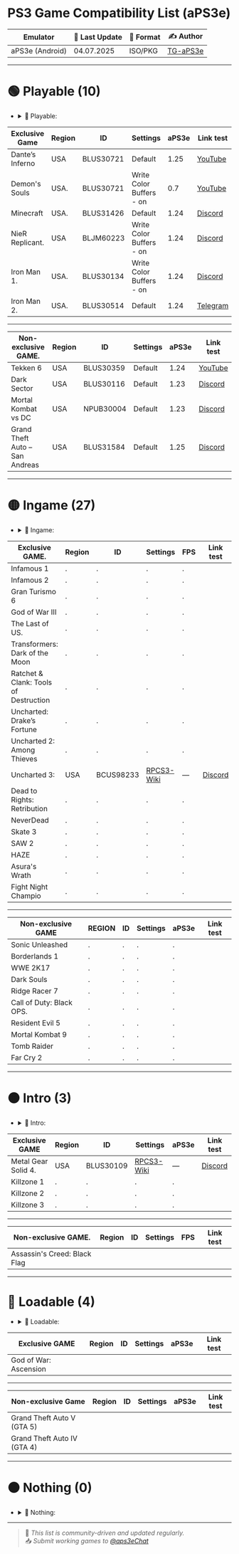 # PS3 Game Compatibility List (aPS3e)

|    Emulator       | 📆 Last Update | 📌 Format        | ✍️ Author |
|-------------------|----------------|------------------|-----------|
| aPS3e (Android)   | 04.07.2025     | ISO/PKG          | [TG-aPS3e](https://t.me/aps3e) |

---

# 🟢 Playable (10) 
- <details> <summary>📜 Playable:</summary>
    Games that can be completed with playable performance and no game-breaking glitches`
|     Exclusive Game          | Region | ID        | Settings | aPS3e | Link test |
|-----------------------------|--------|-----------|----------|-------|-----------|
| Dante’s Inferno             | USA    | BLUS30721 | Default  | 1.25  | [YouTube](https://youtu.be/VuOq6x7rTpA?si=FKHJ2PKbtVZjj9dg)| 
| Demon's Souls               | USA.   | BLUS30721 | Write Color Buffers - on    | 0.7 | [YouTube](https://youtu.be/Tyel9zFYpGw?si=wcvwLFDWlL223dWs) |
| Minecraft                   | USA.   | BLUS31426 | Default  | 1.24  | [Discord](https://discord.com/channels/1341258622348431400/1343170862374977567/1389226225146531901) |
| NieR Replicant.             | USA    | BLJM60223 | Write Color Buffers - on | 1.24 | [Discord](https://discord.com/channels/1341258622348431400/1343170862374977567/1388488544992891001) |
| Iron Man 1.                 | USA.   | BLUS30134 | Write Color Buffers - on | 1.24 | [Discord](https://discord.com/channels/1341258622348431400/1343170862374977567/1387876907231740116) |
| Iron Man 2.                 | USA.   | BLUS30514 | Default  | 1.24 | [Telegram](https://t.me/aps3eChat/16440) |
---                                                              
|Non-exclusive GAME.          | Region | ID        | Settings | aPS3e | Link test |
|-----------------------------|--------|-----------|----------|-------|-----------|
| Tekken 6                    | USA    | BLUS30359 | Default  | 1.24  | [YouTube](https://youtu.be/r07fcpV_Hxw?si=_SiANX4xswMlVSoE) 
| Dark Sector                 | USA    | BLUS30116 | Default  | 1.23  | [Discord](https://discord.com/channels/1341258622348431400/1343170862374977567/1385336940626186241) 
| Mortal Kombat vs DC         | USA    | NPUB30004 | Default  | 1.23  | [Discord](https://discord.com/channels/1341258622348431400/1343170862374977567/1385093876716671099) 
| Grand Theft Auto – San Andreas |USA| BLUS31584 | Default | 1.25 | [Discord](https://discord.com/channels/1341258622348431400/1343170862374977567/1390403520376868944) 

---

# 🟡 Ingame (27)
- <details> <summary>📜 Ingame:</summary>
   Games that run but have serious glitches, performance issues, or can’t be finished
|Exclusive GAME.              | Region | ID        | Settings | FPS   | Link test |
|-----------------------------|--------|-----------|----------|-----|-----------|
| Infamous 1                  |.       |.          |.         |.    |
| Infamous 2                  |.       |.          |.         |.    |
| Gran Turismo 6              |.       |.          |.         |.    |
| God of War III              |.       |.          |.         |.    |
| The Last of US.             |.       |.          |.         |.    |
| Transformers: Dark of the Moon |.    |.          |.         |.    |
| Ratchet & Clank: Tools of Destruction|.          |.   |.         |.    |
| Uncharted: Drake’s Fortune  |.       |.          |.         |.    |    
| Uncharted 2: Among Thieves  |.       |.          |.            |.    |
| Uncharted 3:                | USA    | BCUS98233 | [RPCS3-Wiki](https://wiki.rpcs3.net/index.php?title=Uncharted_3%3A_Drake%27s_Deception)   | —    | [Discord](https://discord.com/channels/1341258622348431400/1342235536550526986/1390279046415253554) 
| Dead to Rights: Retribution |.       |.   |.         |.    |
| NeverDead                   |.       |.   |.         |.    |
| Skate 3                     |.       |.   |.         |.    |
| SAW 2                       |.       |.   |.         |.    |
| HAZE                        |.       |.   |.         |.    |
| Asura's Wrath               |.       |.   |.         |.    |
| Fight Night Champio         |.       |.   |.         |.    |

---

|   Non-exclusive GAME        | REGION | ID | Settings | aPS3e | Link test |
|-----------------------------|--------|----|----------|-------|-----------|
| Sonic Unleashed             |.       |.   |.         |.    |
| Borderlands 1               |.       |.   |.         |.    |
| WWE 2K17                    |.       |.   |.         |.    |
| Dark Souls                  |.       |.   |.         |.    |
| Ridge Racer 7               |.       |.   |.         |.    |
| Call of Duty: Black OPS.    |.       |.   |.         |.    |
| Resident Evil 5             |.       |.   |.         |.    |
| Mortal Kombat 9             |.       |.   |.         |.    |
| Tomb Raider                 |.       |.   |.         |.    |
| Far Cry 2                   |.       |.   |.         |.    |

---

# 🟠 Intro (3)
- <details> <summary>📜 Intro:</summary>
  Games that show menus or intro scenes but don’t progress further`
|    Exclusive GAME           | Region | ID        | Settings | aPS3e | Link test   |
|-----------------------------|--------|-----------|----------|-------|-------------|
| Metal Gear Solid 4.         | USA    | BLUS30109 | [RPCS3-Wiki](https://wiki.rpcs3.net/index.php?title=Uncharted_3%3A_Drake%27s_Deception) | — | [Discord](https://discord.com/channels/1341258622348431400/1342235536550526986/1390109393646911498) 
| Killzone 1                  |.       |.          |.         |.    |
| Killzone 2                  |.       |.          |.         |.    |               
| Killzone 3                  |.       |.          |.         |.    |

---

|    Non-exclusive GAME.      | Region | ID | Settings | FPS | Link test |
|-----------------------------|--------|----|----------|-----|-----------|
| Assassin's Creed: Black Flag|        |    |          |     |           |

---

# 🔴 Loadable (4)
- <details> <summary>📜 Loadable:</summary>
  Games that display a black screen with a framerate counter`
|    Exclusive GAME           | Region | ID | Settings | aPS3e | Link test |
|-----------------------------|--------|----|----------|-------|-----------|
| God of War: Ascension       |        |    |          |       |           |
---
|    Non-exclusive Game       | Region | ID | Settings | aPS3e | Link test |
|-----------------------------|--------|----|----------|-------|-----------|
| Grand Theft Auto V (GTA 5)  |        |    |          |       |           |
| Grand Theft Auto IV (GTA 4) |        |    |          |       |           |

---

# ⚫ Nothing (0)
- <details> <summary>📜 Nothing:</summary>
   Games that do not initialize or crash instantly.
---

> 🔄 *This list is community-driven and updated regularly.*  
> 📥 *Submit working games to [@aps3eChat](https://t.me/aps3eChat)*
